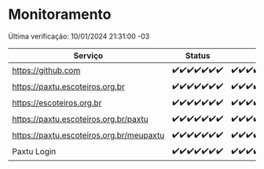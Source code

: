 # Monitoramento

Última verificação: 10/01/2024 21:31:00 -03

|Serviço|Status|Últimas 24h|
|---|---|---|
|https://github.com|<span title="2024-01-03: OK=24">✔️</span><span title="2024-01-04: OK=24">✔️</span><span title="2024-01-05: OK=24">✔️</span><span title="2024-01-06: OK=24">✔️</span><span title="2024-01-07: OK=24">✔️</span><span title="2024-01-08: OK=24">✔️</span><span title="2024-01-09: OK=23">✔️</span>|<span title="09/01/2024 21:32:00 -03 : 200">✔️</span><span title="09/01/2024 22:50:00 -03 : 200">✔️</span><span title="09/01/2024 23:22:00 -03 : 200">✔️</span><span title="10/01/2024 00:07:00 -03 : 200">✔️</span><span title="10/01/2024 01:08:00 -03 : 200">✔️</span><span title="10/01/2024 02:06:00 -03 : 200">✔️</span><span title="10/01/2024 03:09:00 -03 : 200">✔️</span><span title="10/01/2024 04:06:00 -03 : 200">✔️</span><span title="10/01/2024 05:08:00 -03 : 200">✔️</span><span title="10/01/2024 06:06:00 -03 : 200">✔️</span><span title="10/01/2024 07:06:00 -03 : 200">✔️</span><span title="10/01/2024 08:04:00 -03 : 200">✔️</span><span title="10/01/2024 09:11:00 -03 : 200">✔️</span><span title="10/01/2024 10:09:00 -03 : 200">✔️</span><span title="10/01/2024 11:06:00 -03 : 200">✔️</span><span title="10/01/2024 12:06:00 -03 : 200">✔️</span><span title="10/01/2024 13:08:00 -03 : 200">✔️</span><span title="10/01/2024 14:05:00 -03 : 200">✔️</span><span title="10/01/2024 15:08:00 -03 : 200">✔️</span><span title="10/01/2024 16:03:00 -03 : 200">✔️</span><span title="10/01/2024 17:07:00 -03 : 200">✔️</span><span title="10/01/2024 18:04:00 -03 : 200">✔️</span><span title="10/01/2024 19:05:00 -03 : 200">✔️</span><span title="10/01/2024 20:03:00 -03 : 200">✔️</span><span title="10/01/2024 21:31:00 -03 : 200">✔️</span>|
|https://paxtu.escoteiros.org.br|<span title="2024-01-03: OK=24">✔️</span><span title="2024-01-04: OK=24">✔️</span><span title="2024-01-05: OK=24">✔️</span><span title="2024-01-06: OK=24">✔️</span><span title="2024-01-07: OK=24">✔️</span><span title="2024-01-08: OK=24">✔️</span><span title="2024-01-09: OK=23">✔️</span>|<span title="09/01/2024 21:32:00 -03 : 200">✔️</span><span title="09/01/2024 22:50:00 -03 : 200">✔️</span><span title="09/01/2024 23:22:00 -03 : 200">✔️</span><span title="10/01/2024 00:07:00 -03 : 200">✔️</span><span title="10/01/2024 01:08:00 -03 : 200">✔️</span><span title="10/01/2024 02:06:00 -03 : 200">✔️</span><span title="10/01/2024 03:09:00 -03 : 200">✔️</span><span title="10/01/2024 04:06:00 -03 : 200">✔️</span><span title="10/01/2024 05:08:00 -03 : 200">✔️</span><span title="10/01/2024 06:06:00 -03 : 200">✔️</span><span title="10/01/2024 07:06:00 -03 : 200">✔️</span><span title="10/01/2024 08:04:00 -03 : 200">✔️</span><span title="10/01/2024 09:11:00 -03 : 200">✔️</span><span title="10/01/2024 10:09:00 -03 : 200">✔️</span><span title="10/01/2024 11:06:00 -03 : 200">✔️</span><span title="10/01/2024 12:06:00 -03 : 200">✔️</span><span title="10/01/2024 13:08:00 -03 : 200">✔️</span><span title="10/01/2024 14:05:00 -03 : 200">✔️</span><span title="10/01/2024 15:08:00 -03 : 200">✔️</span><span title="10/01/2024 16:03:00 -03 : 200">✔️</span><span title="10/01/2024 17:07:00 -03 : 200">✔️</span><span title="10/01/2024 18:04:00 -03 : 200">✔️</span><span title="10/01/2024 19:05:00 -03 : 200">✔️</span><span title="10/01/2024 20:03:00 -03 : 200">✔️</span><span title="10/01/2024 21:31:00 -03 : 200">✔️</span>|
|https://escoteiros.org.br|<span title="2024-01-03: OK=24">✔️</span><span title="2024-01-04: OK=24">✔️</span><span title="2024-01-05: OK=24">✔️</span><span title="2024-01-06: OK=24">✔️</span><span title="2024-01-07: OK=24">✔️</span><span title="2024-01-08: OK=24">✔️</span><span title="2024-01-09: OK=23">✔️</span>|<span title="09/01/2024 21:32:00 -03 : 200">✔️</span><span title="09/01/2024 22:50:00 -03 : 200">✔️</span><span title="09/01/2024 23:22:00 -03 : 200">✔️</span><span title="10/01/2024 00:07:00 -03 : 200">✔️</span><span title="10/01/2024 01:08:00 -03 : 200">✔️</span><span title="10/01/2024 02:06:00 -03 : 200">✔️</span><span title="10/01/2024 03:09:00 -03 : 200">✔️</span><span title="10/01/2024 04:06:00 -03 : 200">✔️</span><span title="10/01/2024 05:08:00 -03 : 200">✔️</span><span title="10/01/2024 06:06:00 -03 : 200">✔️</span><span title="10/01/2024 07:06:00 -03 : 200">✔️</span><span title="10/01/2024 08:04:00 -03 : 200">✔️</span><span title="10/01/2024 09:11:00 -03 : 200">✔️</span><span title="10/01/2024 10:09:00 -03 : 200">✔️</span><span title="10/01/2024 11:06:00 -03 : 200">✔️</span><span title="10/01/2024 12:06:00 -03 : 200">✔️</span><span title="10/01/2024 13:08:00 -03 : 200">✔️</span><span title="10/01/2024 14:05:00 -03 : 200">✔️</span><span title="10/01/2024 15:08:00 -03 : 200">✔️</span><span title="10/01/2024 16:03:00 -03 : 200">✔️</span><span title="10/01/2024 17:07:00 -03 : 200">✔️</span><span title="10/01/2024 18:04:00 -03 : 200">✔️</span><span title="10/01/2024 19:05:00 -03 : 200">✔️</span><span title="10/01/2024 20:03:00 -03 : 200">✔️</span><span title="10/01/2024 21:31:00 -03 : 200">✔️</span>|
|https://paxtu.escoteiros.org.br/paxtu|<span title="2024-01-03: OK=24">✔️</span><span title="2024-01-04: OK=24">✔️</span><span title="2024-01-05: OK=24">✔️</span><span title="2024-01-06: OK=24">✔️</span><span title="2024-01-07: OK=24">✔️</span><span title="2024-01-08: OK=24">✔️</span><span title="2024-01-09: OK=23">✔️</span>|<span title="09/01/2024 21:32:00 -03 : 200">✔️</span><span title="09/01/2024 22:50:00 -03 : 200">✔️</span><span title="09/01/2024 23:22:00 -03 : 200">✔️</span><span title="10/01/2024 00:07:00 -03 : 200">✔️</span><span title="10/01/2024 01:08:00 -03 : 200">✔️</span><span title="10/01/2024 02:06:00 -03 : 200">✔️</span><span title="10/01/2024 03:09:00 -03 : 200">✔️</span><span title="10/01/2024 04:06:00 -03 : 200">✔️</span><span title="10/01/2024 05:08:00 -03 : 200">✔️</span><span title="10/01/2024 06:06:00 -03 : 200">✔️</span><span title="10/01/2024 07:06:00 -03 : 200">✔️</span><span title="10/01/2024 08:04:00 -03 : 200">✔️</span><span title="10/01/2024 09:11:00 -03 : 200">✔️</span><span title="10/01/2024 10:09:00 -03 : 200">✔️</span><span title="10/01/2024 11:06:00 -03 : 200">✔️</span><span title="10/01/2024 12:06:00 -03 : 200">✔️</span><span title="10/01/2024 13:08:00 -03 : 200">✔️</span><span title="10/01/2024 14:05:00 -03 : 200">✔️</span><span title="10/01/2024 15:08:00 -03 : 200">✔️</span><span title="10/01/2024 16:03:00 -03 : 200">✔️</span><span title="10/01/2024 17:07:00 -03 : 200">✔️</span><span title="10/01/2024 18:04:00 -03 : 200">✔️</span><span title="10/01/2024 19:05:00 -03 : 200">✔️</span><span title="10/01/2024 20:03:00 -03 : 200">✔️</span><span title="10/01/2024 21:31:00 -03 : 200">✔️</span>|
|https://paxtu.escoteiros.org.br/meupaxtu|<span title="2024-01-03: OK=24">✔️</span><span title="2024-01-04: OK=24">✔️</span><span title="2024-01-05: OK=24">✔️</span><span title="2024-01-06: OK=24">✔️</span><span title="2024-01-07: OK=24">✔️</span><span title="2024-01-08: OK=24">✔️</span><span title="2024-01-09: OK=23">✔️</span>|<span title="09/01/2024 21:32:00 -03 : 200">✔️</span><span title="09/01/2024 22:50:00 -03 : 200">✔️</span><span title="09/01/2024 23:22:00 -03 : 200">✔️</span><span title="10/01/2024 00:07:00 -03 : 200">✔️</span><span title="10/01/2024 01:08:00 -03 : 200">✔️</span><span title="10/01/2024 02:06:00 -03 : 200">✔️</span><span title="10/01/2024 03:09:00 -03 : 200">✔️</span><span title="10/01/2024 04:06:00 -03 : 200">✔️</span><span title="10/01/2024 05:08:00 -03 : 200">✔️</span><span title="10/01/2024 06:06:00 -03 : 200">✔️</span><span title="10/01/2024 07:06:00 -03 : 200">✔️</span><span title="10/01/2024 08:04:00 -03 : 200">✔️</span><span title="10/01/2024 09:11:00 -03 : 200">✔️</span><span title="10/01/2024 10:09:00 -03 : 200">✔️</span><span title="10/01/2024 11:06:00 -03 : 200">✔️</span><span title="10/01/2024 12:06:00 -03 : 200">✔️</span><span title="10/01/2024 13:08:00 -03 : 200">✔️</span><span title="10/01/2024 14:05:00 -03 : 200">✔️</span><span title="10/01/2024 15:08:00 -03 : 200">✔️</span><span title="10/01/2024 16:03:00 -03 : 200">✔️</span><span title="10/01/2024 17:07:00 -03 : 200">✔️</span><span title="10/01/2024 18:04:00 -03 : 200">✔️</span><span title="10/01/2024 19:05:00 -03 : 200">✔️</span><span title="10/01/2024 20:03:00 -03 : 200">✔️</span><span title="10/01/2024 21:31:00 -03 : 200">✔️</span>|
|Paxtu Login|<span title="2024-01-03: OK=24">✔️</span><span title="2024-01-04: OK=24">✔️</span><span title="2024-01-05: OK=24">✔️</span><span title="2024-01-06: OK=24">✔️</span><span title="2024-01-07: OK=24">✔️</span><span title="2024-01-08: OK=24">✔️</span><span title="2024-01-09: OK=23">✔️</span>|<span title="09/01/2024 21:32:00 -03 : 200">✔️</span><span title="09/01/2024 22:50:00 -03 : 200">✔️</span><span title="09/01/2024 23:22:00 -03 : 200">✔️</span><span title="10/01/2024 00:07:00 -03 : 200">✔️</span><span title="10/01/2024 01:08:00 -03 : 200">✔️</span><span title="10/01/2024 02:06:00 -03 : 200">✔️</span><span title="10/01/2024 03:09:00 -03 : 200">✔️</span><span title="10/01/2024 04:06:00 -03 : 200">✔️</span><span title="10/01/2024 05:08:00 -03 : 200">✔️</span><span title="10/01/2024 06:06:00 -03 : 200">✔️</span><span title="10/01/2024 07:06:00 -03 : 200">✔️</span><span title="10/01/2024 08:04:00 -03 : 200">✔️</span><span title="10/01/2024 09:11:00 -03 : 200">✔️</span><span title="10/01/2024 10:09:00 -03 : 200">✔️</span><span title="10/01/2024 11:06:00 -03 : 200">✔️</span><span title="10/01/2024 12:06:00 -03 : 200">✔️</span><span title="10/01/2024 13:08:00 -03 : 200">✔️</span><span title="10/01/2024 14:05:00 -03 : 200">✔️</span><span title="10/01/2024 15:08:00 -03 : 200">✔️</span><span title="10/01/2024 16:03:00 -03 : 200">✔️</span><span title="10/01/2024 17:07:00 -03 : 200">✔️</span><span title="10/01/2024 18:04:00 -03 : 200">✔️</span><span title="10/01/2024 19:05:00 -03 : 200">✔️</span><span title="10/01/2024 20:03:00 -03 : 200">✔️</span><span title="10/01/2024 21:31:00 -03 : 200">✔️</span>|
